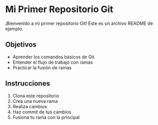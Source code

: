 # Mi Primer Repositorio Git

¡Bienvenido a mi primer repositorio Git! Este es un archivo README de ejemplo.

## Objetivos
- Aprender los comandos básicos de Git
- Entender el flujo de trabajo con ramas
- Practicar la fusión de ramas

## Instrucciones
1. Clona este repositorio
2. Crea una nueva rama
3. Realiza cambios
4. Haz commit de tus cambios
5. Fusiona tu rama con la principal
